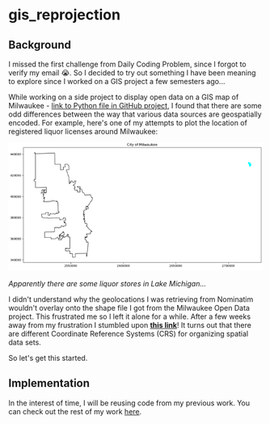 # gis_reprojection

## Background

I missed the first challenge from Daily Coding Problem, since I forgot to verify my email :sob:. So I decided to try out something I have been meaning to explore since I worked on a GIS project a few semesters ago...

While working on a side project to display open data on a GIS map of Milwaukee - [link to Python file in GitHub project](https://github.com/peterdobbs77/pop_health_mke/), I found that there are some odd differences between the way that various data sources are geospatially encoded. For example, here's one of my attempts to plot the location of registered liquor licenses around Milwaukee:

![Example of weird geospatial encodings](images/1574635489.651701.png)

*Apparently there are some liquor stores in Lake Michigan...*

I didn't understand why the geolocations I was retrieving from Nominatim wouldn't overlay onto the shape file I got from the Milwaukee Open Data project. This frustrated me so I left it alone for a while. After a few weeks away from my frustration I stumbled upon [**this link**](https://www.earthdatascience.org/workshops/gis-open-source-python/reproject-vector-data-in-python/)! It turns out that there are different Coordinate Reference Systems (CRS) for organizing spatial data sets.

So let's get this started.

## Implementation

In the interest of time, I will be reusing code from my previous work. You can check out the rest of my work [here](https://github.com/peterdobbs77/pop_health_mke/).